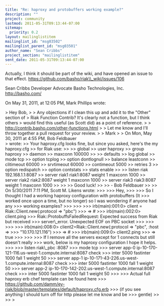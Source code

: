 ```yaml
---
title: "Re: haproxy and protobuffers working example?"
description: ""
project: community
lastmod: 2011-05-31T09:13:44-07:00
sitemap:
  priority: 0.2
layout: mailinglistitem
mailinglist_id: "msg03502"
mailinglist_parent_id: "msg03501"
author_name: "Sean Cribbs"
project_section: "mailinglistitem"
sent_date: 2011-05-31T09:13:44-07:00
---
```



Actually, I think it should be part of the wiki, and have opened an issue to 
that effect. https://github.com/basho/riak\\_wiki/issues/106

Sean Cribbs 
Developer Advocate
Basho Technologies, Inc.
http://basho.com/

On May 31, 2011, at 12:05 PM, Mark Phillips wrote:

&gt; Hey Bob,
&gt; 
&gt; Any objections if I clean this up and add it to the "Other" section of
&gt; Riak Function Contrib? It's clearly not a function, but I think others
&gt; would find this useful (as Scott did) as a point of reference.
&gt; 
&gt; http://contrib.basho.com/other-functions.html
&gt; 
&gt; Let me know and I'll throw together a pull request for your review.
&gt; 
&gt; Mark
&gt; 
&gt; On Mon, May 30, 2011 at 4:55 PM, Bob Feldbauer  
&gt; wrote:
&gt;&gt; Your haproxy.cfg looks fine, but since you asked, here's the my haproxy.cfg
&gt;&gt; for Riak use:
&gt;&gt; 
&gt;&gt; global
&gt;&gt; user haproxy
&gt;&gt; group haproxy
&gt;&gt; daemon
&gt;&gt; maxconn 100000
&gt;&gt; 
&gt;&gt; defaults
&gt;&gt; log global
&gt;&gt; mode tcp
&gt;&gt; option tcplog
&gt;&gt; option dontlognull
&gt;&gt; balance leastconn
&gt;&gt; clitimeout 60000
&gt;&gt; srvtimeout 60000
&gt;&gt; contimeout 5000
&gt;&gt; retries 3
&gt;&gt; option redispatch
&gt;&gt; option contstats
&gt;&gt; stats enable
&gt;&gt; 
&gt;&gt; listen riak 192.168.1.1:8087
&gt;&gt; server riak1 riak1:8087 weight 1 maxconn 1000
&gt;&gt; server riak2 riak2:8087 weight 1 maxconn 1000
&gt;&gt; server riak3 riak3:8087 weight 1 maxconn 1000
&gt;&gt; 
&gt;&gt; 
&gt;&gt; Good luck!
&gt;&gt; 
&gt;&gt; - Bob Feldbauer
&gt;&gt; 
&gt;&gt; On 5/30/2011 7:11 PM, Scott M. Likens wrote:
&gt;&gt;&gt; 
&gt;&gt;&gt; Hey,
&gt;&gt;&gt; 
&gt;&gt;&gt; So I thought I had a working haproxy configuration with protobuffers (It
&gt;&gt;&gt; worked once upon a time, but no longer) so I was wondering if anyone had any
&gt;&gt;&gt; working examples?
&gt;&gt;&gt; 
&gt;&gt;&gt; 
&gt;&gt;&gt; irb(main):001:0&gt; client = Riak::Client.new(:protocol =&gt; "pbc")
&gt;&gt;&gt; =&gt; #
&gt;&gt;&gt; irb(main):002:0&gt; client.ping
&gt;&gt;&gt; Riak::ProtobuffsFailedRequest: Expected success from Riak but received
&gt;&gt;&gt; server\\_error. Unexpected EOF on PBC socket
&gt;&gt;&gt; 
&gt;&gt;&gt; 
&gt;&gt;&gt; 
&gt;&gt;&gt; irb(main):008:0&gt; client2=Riak::Client.new(:protocol =&gt; "pbc", :host =&gt;
&gt;&gt;&gt; "10.170.121.116")
&gt;&gt;&gt; =&gt; #
&gt;&gt;&gt; irb(main):009:0&gt; client2.ping
&gt;&gt;&gt; =&gt; true
&gt;&gt;&gt; 
&gt;&gt;&gt; 
&gt;&gt;&gt; If I remove all the servers except for 1 connects but still doesn't really
&gt;&gt;&gt; work, below is my haproxy configuration I hope it helps.
&gt;&gt;&gt; 
&gt;&gt;&gt; listen riak\\_pbc :8087
&gt;&gt;&gt; mode tcp
&gt;&gt;&gt; server app-0 ip-10-170-121-116.us-west-1.compute.internal:8087 check
&gt;&gt;&gt; inter 5000 fastinter 1000 fall 1 weight 50
&gt;&gt;&gt; server app-1 ip-10-171-43-226.us-west-1.compute.internal:8087 check
&gt;&gt;&gt; inter 5000 fastinter 1000 fall 1 weight 50
&gt;&gt;&gt; server app-2 ip-10-170-142-202.us-west-1.compute.internal:8087 check
&gt;&gt;&gt; inter 5000 fastinter 1000 fall 1 weight 50
&gt;&gt;&gt; 
&gt;&gt;&gt; Actual full haproxy erb chef template can be found here
&gt;&gt;&gt; https://github.com/damm/ey-riak/blob/master/templates/default/haproxy.cfg.erb
&gt;&gt;&gt; (if you see anything I should turn off for http please let me know and be
&gt;&gt;&gt; gentle)
&gt;&gt; 
&gt;&gt; 
&gt; 
